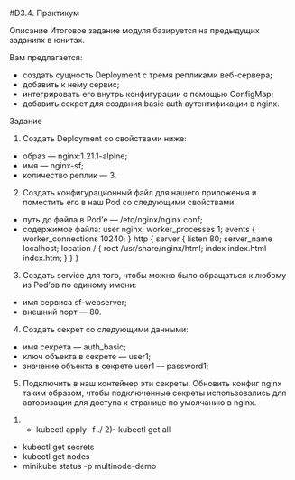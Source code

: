 #D3.4. Практикум

Описание
Итоговое задание модуля базируется на предыдущих заданиях в юнитах.

Вам предлагается:

  - создать сущность Deployment c тремя репликами веб-сервера;
  - добавить к нему сервис;
  - интегрировать его внутрь конфигурации с помощью ConfigMap;
  - добавить секрет для создания basic auth аутентификации в nginx.


Задание
1. Создать Deployment со свойствами ниже:
  - образ — nginx:1.21.1-alpine;
  - имя — nginx-sf;
  - количество реплик — 3.

2. Создать конфигурационный файл для нашего приложения и поместить его в наш Pod со следующими свойствами:
  - путь до файла в Pod’е — /etc/nginx/nginx.conf;
  - содержимое файла:
    user nginx;
    worker_processes  1;
    events {
      worker_connections  10240;
    }
    http {
      server {
          listen       80;
          server_name  localhost;
          location / {
            root   /usr/share/nginx/html;
            index  index.html index.htm;
        }
      }
    } 

3. Создать service для того, чтобы можно было обращаться к любому из Pod’ов по единому имени:
  - имя сервиса sf-webserver;
  - внешний порт — 80.

4. Создать секрет со следующими данными:
  - имя секрета — auth_basic;
  - ключ объекта в секрете — user1;
  - значение объекта в секрете user1 — password1;

5. Подключить в наш контейнер эти секреты. Обновить конфиг nginx таким образом, чтобы подключенные секреты использовались для авторизации для доступа к странице по умолчанию в nginx.


1)   - kubectl apply -f ./
2)- kubectl get all
  - kubectl get secrets
  - kubectl get nodes
  - minikube status -p multinode-demo

